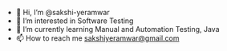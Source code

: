 - 👋 Hi, I’m @sakshi-yeramwar
- 👀 I’m interested in Software Testing
- 🌱 I’m currently learning Manual and Automation Testing, Java
- 📫 How to reach me sakshiyeramwar@gmail.com
  

<!---
sakshi-yeramwar/sakshi-yeramwar is a ✨ special ✨ repository because its `README.md` (this file) appears on your GitHub profile.
You can click the Preview link to take a look at your changes.
--->
